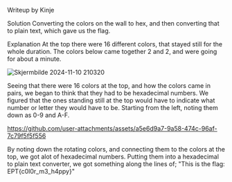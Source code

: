 Writeup
by Kinje

Solution
Converting the colors on the wall to hex, and then converting that to plain text, which gave us the flag.

Explanation
At the top there were 16 different colors, that stayed still for the whole duration.
The colors below came together 2 and 2, and were going for about a minute.

![Skjermbilde 2024-11-10 210320](https://github.com/user-attachments/assets/61813aff-474f-4dd7-9ce1-5e96ed39123a)


Seeing that there were 16 colors at the top, and how the colors came in pairs, we began to think that they had to be hexadecimal numbers. 
We figured that the ones standing still at the top would have to indicate what number or letter they would have to be. Starting from the left, noting them down as 0-9 and A-F.

https://github.com/user-attachments/assets/a5e6d9a7-9a58-474c-96af-7c79f5f5f556

By noting down the rotating colors, and connecting them to the colors at the top, we got alot of hexadecimal numbers.
Putting them into a hexadecimal to plain text converter, we got something along the lines of;
"This is the flag: EPT{c0l0r_m3_h4ppy}"
